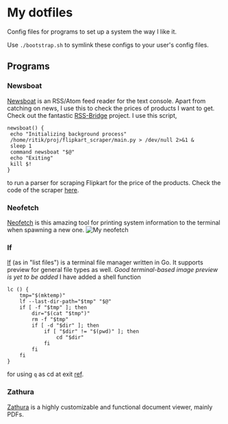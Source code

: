 # My dotfiles
Config files for programs to set up a system the way I like it.

Use `./bootstrap.sh` to symlink these configs to your user's config files.

## Programs
### Newsboat
[Newsboat](https://newsboat.org/) is an RSS/Atom feed reader for the text console. Apart from catching on news, I use this to check the prices of products I want to get. Check out the fantastic [RSS-Bridge](https://github.com/RSS-Bridge/rss-bridge) project.
I use this script,
```
newsboat() {
 echo "Initializing background process"
 /home/ritik/proj/flipkart_scraper/main.py > /dev/null 2>&1 &
 sleep 1
 command newsboat "$@"
 echo "Exiting"
 kill $!
}
```
to run a parser for scraping Flipkart for the price of the products. Check the code of the scraper [here](https://github.com/dev-ritik/Flipkart-Price-Tracker).

### Neofetch
[Neofetch](https://github.com/dylanaraps/neofetch) is this amazing tool for printing system information to the terminal when spawning a new one.
![My neofetch](https://user-images.githubusercontent.com/32809272/100095340-56176f00-2e80-11eb-8572-c94277092bee.png)

### lf
[lf](https://github.com/gokcehan/lf) (as in "list files") is a terminal file manager written in Go.
It supports preview for general file types as well.
_Good terminal-based image preview is yet to be added_
I have added a shell function
```
lc () {                        
    tmp="$(mktemp)"
    lf --last-dir-path="$tmp" "$@" 
    if [ -f "$tmp" ]; then
        dir="$(cat "$tmp")"
        rm -f "$tmp"
        if [ -d "$dir" ]; then
            if [ "$dir" != "$(pwd)" ]; then
                cd "$dir"
            fi
        fi
    fi
}
```
for using `q` as cd at exit [ref](https://github.com/gokcehan/lf/issues/140).

### Zathura
[Zathura](https://pwmt.org/projects/zathura/) is a highly customizable and functional document viewer, mainly PDFs. 